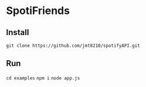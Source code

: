 # SpotiFriends

## Install

`git clone https://github.com/jmt8210/spotifyAPI.git`

## Run

`cd examples`
`npm i`
`node app.js`
